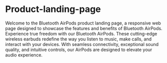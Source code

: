 # Product-landing-page
Welcome to the Bluetooth AirPods product landing page, a responsive web page designed to showcase the features and benefits of Bluetooth AirPods.
Experience true freedom with our Bluetooth AirPods. These cutting-edge wireless earbuds redefine the way you listen to music, make calls, and interact with your devices. With seamless connectivity, exceptional sound quality, and intuitive controls, our AirPods are designed to elevate your audio experience.
